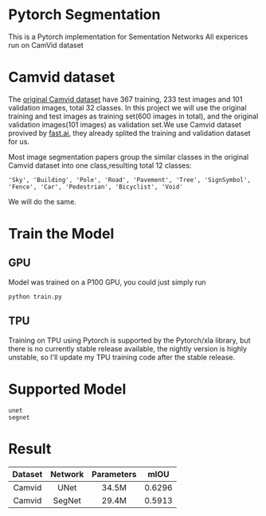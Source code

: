 # Pytorch Segmentation

This is a Pytorch implementation for Sementation Networks
All experices run on CamVid dataset


# Camvid dataset
The [original Camvid dataset](http://mi.eng.cam.ac.uk/research/projects/VideoRec/CamVid/) have 367 training, 233 test images and 101 validation images, total 32 classes. In this project we will use the original training and test images as training set(600 images in total), and the original validation images(101 images) as validation set.We use Camvid dataset provived by [fast.ai](https://course.fast.ai/datasets#image-localization), they already splited the training and validation dataset for us.


Most image segmentation papers group the similar classes in the original Camvid dataset into one class,resulting total 12 classes:
```
'Sky', 'Building', 'Pole', 'Road', 'Pavement', 'Tree', 'SignSymbol', 'Fence', 'Car', 'Pedestrian', 'Bicyclist', 'Void'
```
We will do the same.

# Train the Model

## GPU
Model was trained on a P100 GPU, you could just simply run
```
python train.py
```

## TPU
Training on TPU using Pytorch is supported by the Pytorch/xla library, but there is no currently stable release available,
the nightly version is highly unstable, so I'll update my TPU training code after the stable release.

# Supported Model

```
unet
segnet
```
# Result

|Dataset|Network|Parameters|mIOU|
|:-----:|:-----:|:--------:|:--:|
|Camvid|UNet|34.5M|0.6296|
|Camvid|SegNet|29.4M|0.5913|
